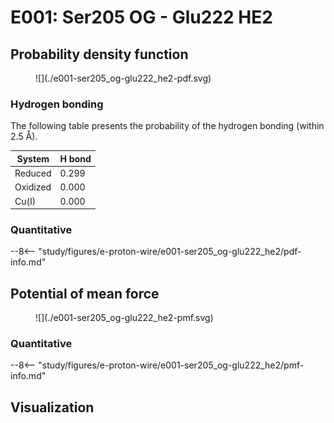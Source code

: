 # E001: Ser205 OG - Glu222 HE2

## Probability density function

<figure markdown>
![](./e001-ser205_og-glu222_he2-pdf.svg)
</figure>

### Hydrogen bonding

The following table presents the probability of the hydrogen bonding (within 2.5 Å).

| System | H bond |
| ------ | ------ |
| Reduced | 0.299 |
| Oxidized | 0.000 |
| Cu(I) | 0.000 |

### Quantitative

--8<-- "study/figures/e-proton-wire/e001-ser205_og-glu222_he2/pdf-info.md"

## Potential of mean force

<figure markdown>
![](./e001-ser205_og-glu222_he2-pmf.svg)
</figure>

### Quantitative

--8<-- "study/figures/e-proton-wire/e001-ser205_og-glu222_he2/pmf-info.md"

## Visualization

<div id="reduced-view" class="mol-container"></div>
<script>
document.addEventListener('DOMContentLoaded', (event) => {
    const viewer = molstar.Viewer.create('reduced-view', {
        layoutIsExpanded: false,
        layoutShowControls: false,
        layoutShowRemoteState: false,
        layoutShowSequence: true,
        layoutShowLog: false,
        layoutShowLeftPanel: false,
        viewportShowExpand: true,
        viewportShowSelectionMode: true,
        viewportShowAnimation: false,
        pdbProvider: 'rcsb',
    }).then(viewer => {
        // viewer.loadStructureFromUrl("/analysis/005-rogfp-glh-md/data/traj/frame_106403.pdb", "pdb");
        viewer.loadSnapshotFromUrl("/misc/002-molstar-states/reduced-example.molj", "molj");
    });
});
</script>
